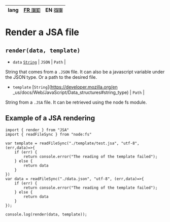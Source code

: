 | lang |[FR 🇧🇪](/docs/render.fr.md) | EN 🇬🇧 |
|:----:|:-----:|:--------------------:|

# Render a JSA file

## `render(data, template)`

- `data` [`String`](https://developer.mozilla.org/en_us/docs/Web/JavaScript/Data_structures#string_type) | `JSON` | `Path` |

String that comes from a `.JSON` file. It can also be a javascript variable under the JSON type. Or a path to the desired file.

- `template` [`String`](https://developer.mozilla.org/en _us/docs/Web/JavaScript/Data_structures#string_type) | `Path` |

String from a `.JSA` file. It can be retrieved using the node fs module.

## Example of a JSA rendering

```JS
import { render } from "JSA"
import { readFileSync } from "node:fs"

var template = readFileSync("./template/test.jsa", "utf-8", (err,data)=>{
    if (err) {
        return console.error("The reading of the template failed");
    } else {
        return data
    }
})
var data = readFileSync("./data.json", "utf-8", (err,data)=>{
    if (err) {
        return console.error("The reading of the template failed");
    } else {
        return data
    }
});

console.log(render(data, template));
```
